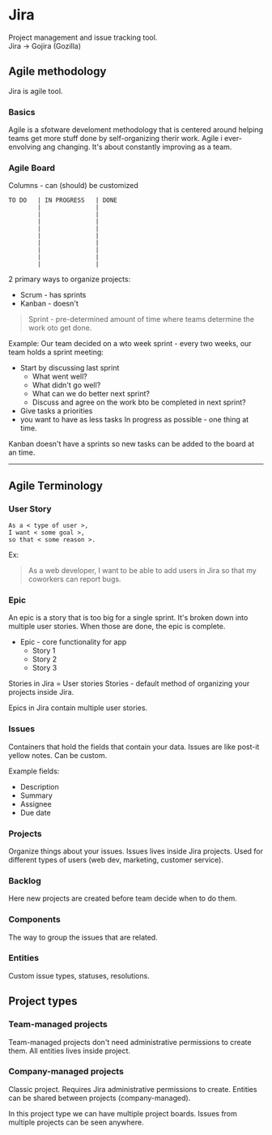 # Jira
Project management and issue tracking tool.\
Jira -> Gojira (Gozilla)

## Agile methodology
Jira is agile tool.

### Basics

Agile is a sfotware develoment methodology that is centered around helping teams get more stuff done by self-organizing therir work. Agile i ever-envolving ang changing. It's about constantly improving as a team.

### Agile Board

Columns - can (should) be customized
```
TO DO   | IN PROGRESS   | DONE
        |               |
        |               |
        |               |
        |               |
        |               |
        |               |
        |               |
        |               |
        |               |
```
2 primary ways to organize projects:
* Scrum - has sprints
* Kanban - doesn't

>Sprint - pre-determined amount of time where teams determine the work oto get done.

Example:
Our team decided on a wto week sprint - every two weeks, our team holds a sprint meeting:
* Start by discussing last sprint
    * What went well?
    * What didn't go well?
    * What can we do better next sprint?
    * Discuss and agree on the work bto be completed in next sprint?
* Give tasks a priorities
* you want to have as less tasks In progress as possible - one thing at time.

Kanban doesn't have a sprints so new tasks can be added to the board at an time.

---

## Agile Terminology

### User Story
```
As a < type of user >,
I want < some goal >,
so that < some reason >.
```
Ex:
> As a web developer, I want to be able to add users in Jira so that my coworkers can report bugs.

### Epic
An epic is a story that is too big for a single sprint. It's broken down into multiple user stories. When those are done, the epic is complete.

* Epic -  core functionality for app
    * Story 1
    * Story 2
    * Story 3

Stories in Jira = User stories
Stories - default method of organizing your projects inside Jira.

Epics in Jira contain multiple user stories.

### Issues

Containers that hold the fields that contain your data.
Issues are like post-it yellow notes. Can be custom.

Example fields:
* Description
* Summary
* Assignee
* Due date

### Projects

Organize things about your issues. Issues lives inside Jira projects. Used for different types of users (web dev, marketing, customer service).

### Backlog
Here new projects are created before team decide when to do them.

### Components
The way to group the issues that are related.

### Entities

Custom issue types, statuses, resolutions.

## Project types

### Team-managed projects

Team-managed projects don't need administrative permissions to create them.
All entities lives inside project.


### Company-managed projects

Classic project. Requires Jira administrative permissions to create. Entities can be shared between projects (company-managed).

In this project type we can have multiple project boards.
Issues from multiple projects can be seen anywhere.